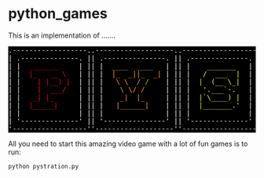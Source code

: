 # python_games
This is an implementation of .......

<pre  style="font-family: monospace; background-color: black; color: white;">
.------------------..-------------------..------------------..------------------..-------------------..-----------------..-----------------..------------------..-------------------.
| .--------------. || .---------------. || .--------------. || .--------------. || .---------------. || .-------------. || .-------------. || .--------------. || .---------------. |
| | <span style="color: red;">  ______    </span> | || | <span style="color: orange;"> ____  ____  </span> | || | <span style="color: yellow;">   _______   </span>| || | <span style="color: yellowgreen;"> _________   </span>| || | <span style="color: green;">     __      </span> | || | <span style="color: turquoise;"> _________ </span> | || | <span style="color: cyan;">   _____   </span> | || | <span style="color: dodgerblue;">    ___     </span> | || | <span style="color: blue;"> ____  _____ </span> | |
| | <span style="color: red;"> |_   __ \  </span> | || | <span style="color: orange;"> |_  _||_  _| </span>| || | <span style="color: yellow;">  /  ___  |  </span>| || | <span style="color: yellowgreen;">|  _   _  |  </span>| || | <span style="color: green;">    /  \     </span> | || | <span style="color: turquoise;">|  _   _  |</span> | || | <span style="color: cyan;">  |_   _|  </span> | || | <span style="color: dodgerblue;">  .'    `.  </span> | || | <span style="color: blue;">|_   \|_   _|</span> | |
| | <span style="color: red;">   | |__) | </span> | || | <span style="color: orange;">  \ \  / /   </span> | || | <span style="color: yellow;"> |  (__ \_|  </span>| || | <span style="color: yellowgreen;">|_/ | | \_|  </span>| || | <span style="color: green;">   / /\ \    </span> | || | <span style="color: turquoise;">|_/ | | \_|</span> | || | <span style="color: cyan;">    | |    </span> | || | <span style="color: dodgerblue;"> /  .--.  \ </span> | || | <span style="color: blue;"> |   \ | |   </span> | |
| | <span style="color: red;">   |  ___/  </span> | || | <span style="color: orange;">   \ \/ /    </span> | || | <span style="color: yellow;">  '.___`-.   </span>| || | <span style="color: yellowgreen;">    | |      </span>| || | <span style="color: green;">  / ____ \   </span> | || | <span style="color: turquoise;">    | |    </span> | || | <span style="color: cyan;">    | |    </span> | || | <span style="color: dodgerblue;">|  |    |  |</span> | || | <span style="color: blue;"> | |\ \| |   </span> | |
| | <span style="color: red;">  _| |_     </span> | || | <span style="color: orange;">   _|  |_    </span> | || | <span style="color: yellow;"> |`\____) |  </span>| || | <span style="color: yellowgreen;">   _| |_     </span>| || | <span style="color: green;">_/ /    \ \_ </span> | || | <span style="color: turquoise;">   _| |_   </span> | || | <span style="color: cyan;">   _| |_   </span> | || | <span style="color: dodgerblue;"> \  `--'  / </span> | || | <span style="color: blue;">_| |_\   |_  </span> | |
| | <span style="color: red;"> |_____|    </span> | || | <span style="color: orange;">  |______|   </span> | || | <span style="color: yellow;"> |_______.'  </span>| || | <span style="color: yellowgreen;">  |_____|    </span>| || | <span style="color: green;">|____|  |____|</span>| || | <span style="color: turquoise;">  |_____|  </span> | || | <span style="color: cyan;">  |_____|  </span> | || | <span style="color: dodgerblue;">  `.____.'  </span> | || | <span style="color: blue;">|_____|\____|</span> | |
| |              | || |               | || |              | || |              | || |               | || |             | || |             | || |              | || |               | |
| '--------------' || '---------------' || '--------------' || '--------------' || '---------------' || '-------------' || '-------------' || '--------------' || '---------------' |
'------------------''-------------------''------------------''------------------''-------------------''-----------------''-----------------''------------------''-------------------'
</pre>



All you need to start this amazing video game with a lot of fun games is to run:

``
python pystration.py
``
